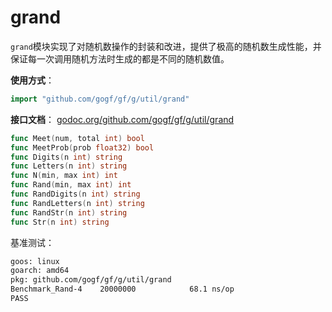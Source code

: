 # grand

`grand`模块实现了对随机数操作的封装和改进，提供了极高的随机数生成性能，并保证每一次调用随机方法时生成的都是不同的随机数值。

**使用方式**：
```go
import "github.com/gogf/gf/g/util/grand"
```

**接口文档**： [godoc.org/github.com/gogf/gf/g/util/grand](https://godoc.org/github.com/gogf/gf/g/util/grand)
```go
func Meet(num, total int) bool
func MeetProb(prob float32) bool
func Digits(n int) string
func Letters(n int) string
func N(min, max int) int
func Rand(min, max int) int
func RandDigits(n int) string
func RandLetters(n int) string
func RandStr(n int) string
func Str(n int) string
```

基准测试：
```html
goos: linux
goarch: amd64
pkg: github.com/gogf/gf/g/util/grand
Benchmark_Rand-4   	20000000	        68.1 ns/op
PASS
```